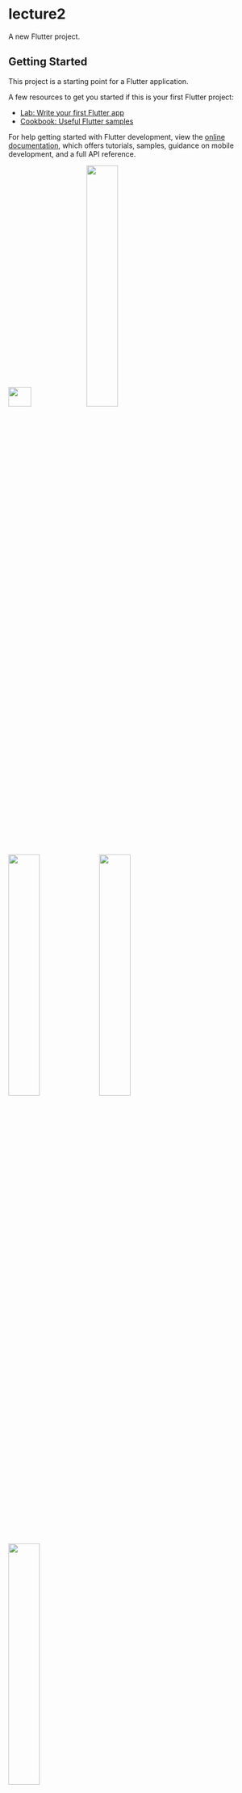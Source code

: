 # lecture2

A new Flutter project.

## Getting Started

This project is a starting point for a Flutter application.

A few resources to get you started if this is your first Flutter project:

- [Lab: Write your first Flutter app](https://docs.flutter.dev/get-started/codelab)
- [Cookbook: Useful Flutter samples](https://docs.flutter.dev/cookbook)

For help getting started with Flutter development, view the
[online documentation](https://docs.flutter.dev/), which offers tutorials,
samples, guidance on mobile development, and a full API reference.
<p>
<img src = "https://user-images.githubusercontent.com/119835214/219547149-52580915-e8f7-4b61-800d-9bd1161b46c6.JPG" height = "10%" width = "30%" >
<img src = "https://user-images.githubusercontent.com/119835214/219547163-9f1cfd75-9cf9-4b24-a590-e2148ce3696f.jpg" height = "35%" width = "35%" >
<img src = "https://user-images.githubusercontent.com/119835214/219547255-7034a451-4b89-483e-9990-5958e2da0ed2.jpg" height = "35%" width = "35%" >
<img src = "https://user-images.githubusercontent.com/119835214/219547279-b1ce43d3-2727-4c43-b872-56ae752fd67f.jpg" height = "35%" width = "35%" >
<img src = "https://user-images.githubusercontent.com/119835214/219547290-5e3a5340-04fc-421d-b341-e6d7d661a5da.jpg" height = "35%" width = "35%" >


</p>
